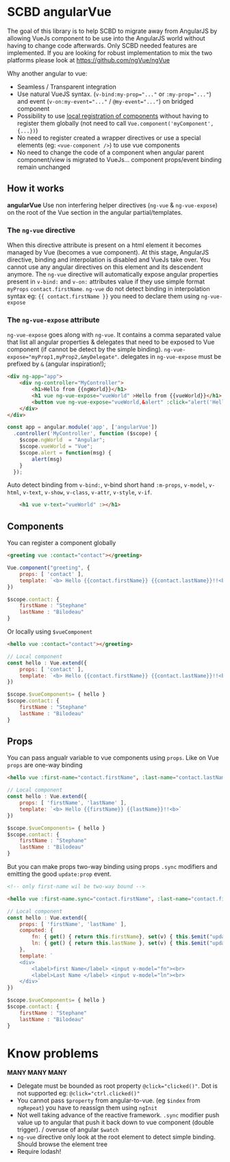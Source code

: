 # SCBD angularVue

The goal of this library is to help SCBD to migrate away from AngularJS by allowing VueJs component to be use into the AngularJS world without having to change code afterwards. Only SCBD needed features are implemented. If you are looking for robust implementation to mix the two platforms please look at https://github.com/ngVue/ngVue

Why another angular to vue:
- Seamless / Transparent integration
- Use natural VueJS syntax. (`v-bind:my-prop="..."` or `:my-prop="..."`) and event (`v-on:my-event="..."` / `@my-event="..."`) on bridged component
- Possibility to use [local registration of components](https://vuejs.org/v2/guide/components-registration.html#Local-Registration-in-a-Module-System) without having to register them globally (not need to call `Vue.component('myComponent', {...})`)
- No need to register created a wrapper directives or use a special elements (eg: `<vue-component />`) to use vue components
- No need to change the code of a component when angular parent component/view is migrated to VueJs...  component props/event binding remain unchanged

## How it works

**angularVue** Use non interfering helper directives (`ng-vue` & `ng-vue-expose`) on the root of the Vue section in the angular partial/templates. 

### The `ng-vue` directive

When this directive attribute is present on a html element it becomes managed by Vue (becomes a vue component). At this stage, AngularJS directive, binding and interpolation is disabled and VueJs take over. You cannot use any angular directives on this element and its descendent anymore. The `ng-vue` directive will automatically expose angular properties present in `v-bind:` and `v-on:` attributes value if they use simple format `myProps` `contact.firstName`. `ng-vue` do not detect binding in interpolation syntax eg: `{{ contact.firstName }}` you need to declare them using `ng-vue-expose` 

### The `ng-vue-expose` attribute 

`ng-vue-expose` goes along with `ng-vue`. It contains a comma separated value that list all angular properties & delegates that need to be exposed to Vue component (if cannot be detect by the simple binding). `ng-vue-expose="myProp1,myProp2,&myDelegate"`. delegates in `ng-vue-expose` must be prefixed by `&` (angular inspiration!);


```html
<div ng-app="app">
    <div ng-controller="MyController">
        <h1>Hello from {{ngWorld}}</h1>
        <h1 vue ng-vue-expose="vueWorld" >Hello from {{vueWorld}}</h1>
        <button vue ng-vue-expose="vueWorld,&alert" :click="alert('Hello from'+vueWorld)">click me</button>
    </div>
</div>
```

```javascript
const app = angular.module('app', ['angularVue'])
  .controller('MyController', function ($scope) {
    $scope.ngWorld  = "Angular";
    $scope.vueWorld = "Vue";
    $scope.alert = function(msg) {
        alert(msg)
    }
  });
```

Auto detect binding from `v-bind:`, v-bind short hand `:m-props`, `v-model`, `v-html`, `v-text`, `v-show`, `v-class`, `v-attr`, `v-style`, `v-if`. 
```html
    <h1 vue v-text="vueWorld" :></h1>
```


## Components 

You can register a component globally 

```html
<greeting vue :contact="contact"></greeting>
```
```javascript
Vue.component("greeting", {
    props: [ 'contact' ],
    template: `<b> Hello {{contact.firstName}} {{contact.lastName}}!!<b>`
})

$scope.contact: {
    firstName : "Stephane"
    lastName : "Bilodeau"
}

```

Or locally using `$vueComponent`

```html
<hello vue :contact="contact"></greeting>
```
```javascript
// Local component
const hello : Vue.extend({
    props: [ 'contact' ],
    template: `<b> Hello {{contact.firstName}} {{contact.lastName}}!!<b>`
})

$scope.$vueComponents= { hello }
$scope.contact: {
    firstName : "Stephane"
    lastName : "Bilodeau"
}
```

## Props

You can pass angualr variable to vue components using `props`. Like on Vue `props` are one-way binding

```html
<hello vue :first-name="contact.firstName", :last-name="contact.lastName"></greeting>
```
```javascript
// Local component
const hello : Vue.extend({
    props: [ 'firstName', 'lastName' ],
    template: `<b> Hello {{firstName}} {{lastName}}!!<b>`
})

$scope.$vueComponents= { hello }
$scope.contact: {
    firstName : "Stephane"
    lastName : "Bilodeau"
}
```

But you can make props two-way binding using props `.sync` modifiers and emitting the good `update:prop` event.

```html
<!-- only first-name wil be two-way bound -->

<hello vue :first-name.sync="contact.firstName", :last-name="contact.firstName"></greeting>
```
```javascript
// Local component
const hello : Vue.extend({
    props: [ 'firstName', 'lastName' ],
    computed: {
        fn: { get() { return this.firstName}, set(v) { this.$emit("update:firstName", v) }  },
        ln: { get() { return this.lastName }, set(v) { this.$emit("update:lastName", v) }  }
    },
    template: `
    <div>
        <label>first Name</label> <input v-model="fn"><br>
        <label>Last Name </label> <input v-model="ln"><br>
    </div>`
})

$scope.$vueComponents= { hello }
$scope.contact: {
    firstName : "Stephane"
    lastName : "Bilodeau"
}
```


# Know problems

**MANY MANY MANY**

- Delegate must be bounded as root property `@click="clicked()"`. Dot is not supported eg: ``@click="ctrl.clicked()"``
- You cannot pass `$property` from angular-to-vue. (eg `$index` from `ngRepeat`) you have to reassign them using `ngInit`
- Not well taking advance of the reactive framework. `.sync` modifier push value up to angular that push it back down to vue component (double trigger).   / overuse of angular `$watch`
- `ng-vue` directive only look at the root element to detect simple binding. Should browse the element tree 
- Require lodash!